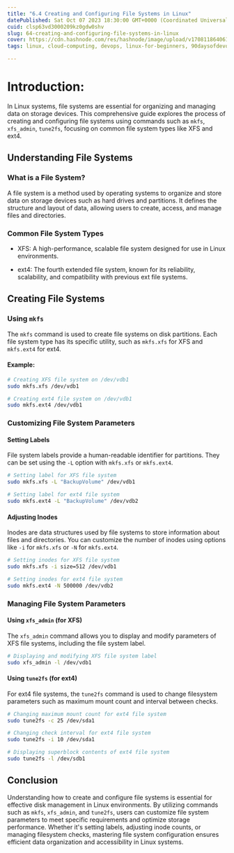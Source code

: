 ```yaml
---
title: "6.4 Creating and Configuring File Systems in Linux"
datePublished: Sat Oct 07 2023 18:30:00 GMT+0000 (Coordinated Universal Time)
cuid: clsp63vd3000209kz0gdw0shv
slug: 64-creating-and-configuring-file-systems-in-linux
cover: https://cdn.hashnode.com/res/hashnode/image/upload/v1708118640611/14e5e532-4441-490d-bbf4-bef2a6f61ef0.png
tags: linux, cloud-computing, devops, linux-for-beginners, 90daysofdevops, shubhamlondhe, trainwithshubham, lfcs, systemadministration

---
```


# Introduction:

In Linux systems, file systems are essential for organizing and managing data on storage devices. This comprehensive guide explores the process of creating and configuring file systems using commands such as `mkfs`, `xfs_admin`, `tune2fs`, focusing on common file system types like XFS and ext4.

## Understanding File Systems

### What is a File System?

A file system is a method used by operating systems to organize and store data on storage devices such as hard drives and partitions. It defines the structure and layout of data, allowing users to create, access, and manage files and directories.

### Common File System Types

* XFS: A high-performance, scalable file system designed for use in Linux environments.
    
* ext4: The fourth extended file system, known for its reliability, scalability, and compatibility with previous ext file systems.
    

## Creating File Systems

### Using `mkfs`

The `mkfs` command is used to create file systems on disk partitions. Each file system type has its specific utility, such as `mkfs.xfs` for XFS and `mkfs.ext4` for ext4.

#### Example:

```bash
# Creating XFS file system on /dev/vdb1
sudo mkfs.xfs /dev/vdb1

# Creating ext4 file system on /dev/vdb1
sudo mkfs.ext4 /dev/vdb1
```

### Customizing File System Parameters

#### Setting Labels

File system labels provide a human-readable identifier for partitions. They can be set using the `-L` option with `mkfs.xfs` or `mkfs.ext4`.

```bash
# Setting label for XFS file system
sudo mkfs.xfs -L "BackupVolume" /dev/vdb1

# Setting label for ext4 file system
sudo mkfs.ext4 -L "BackupVolume" /dev/vdb2
```

#### Adjusting Inodes

Inodes are data structures used by file systems to store information about files and directories. You can customize the number of inodes using options like `-i` for `mkfs.xfs` or `-N` for `mkfs.ext4`.

```bash
# Setting inodes for XFS file system
sudo mkfs.xfs -i size=512 /dev/vdb1

# Setting inodes for ext4 file system
sudo mkfs.ext4 -N 500000 /dev/vdb2
```

### Managing File System Parameters

#### Using `xfs_admin` (for XFS)

The `xfs_admin` command allows you to display and modify parameters of XFS file systems, including the file system label.

```bash
# Displaying and modifying XFS file system label
sudo xfs_admin -l /dev/vdb1
```

#### Using `tune2fs` (for ext4)

For ext4 file systems, the `tune2fs` command is used to change filesystem parameters such as maximum mount count and interval between checks.

```bash
# Changing maximum mount count for ext4 file system
sudo tune2fs -c 25 /dev/sda1

# Changing check interval for ext4 file system
sudo tune2fs -i 10 /dev/sda1

# Displaying superblock contents of ext4 file system
sudo tune2fs -l /dev/sdb1
```

## Conclusion

Understanding how to create and configure file systems is essential for effective disk management in Linux environments. By utilizing commands such as `mkfs`, `xfs_admin`, and `tune2fs`, users can customize file system parameters to meet specific requirements and optimize storage performance. Whether it's setting labels, adjusting inode counts, or managing filesystem checks, mastering file system configuration ensures efficient data organization and accessibility in Linux systems.